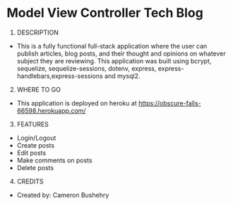 # Model View Controller Tech Blog

1. DESCRIPTION
 - This is a fully functional full-stack application where the user can publish articles, blog posts, and their thought and opinions on whatever subject they are reviewing. This application was built using bcrypt, sequelize, sequelize-sessions, dotenv, express, express-handlebars,express-sessions and mysql2.

2. WHERE TO GO
 - This application is deployed on heroku at   https://obscure-falls-66598.herokuapp.com/

3. FEATURES
 - Login/Logout
 - Create posts
 - Edit posts
 - Make comments on posts
 - Delete posts

4. CREDITS
 - Created by: Cameron Bushehry